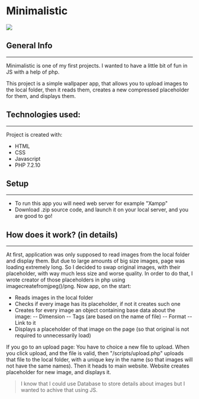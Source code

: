 # Minimalistic

![](presentation.gif)



## General Info
---
 Minimalistic is one of my first projects. I wanted to have a little bit of fun in JS with a help of php.

This project is a simple wallpaper app, that allows you to upload images to the local folder, then it reads them, creates a new compressed placeholder for them, and displays them.


## Technologies used:
---
Project is created with:
  - HTML
  - CSS
  - Javascript
  - PHP 7.2.10

## Setup
---
 - To run this app you will need web server for example "Xampp"
 - Download .zip source code, and launch it on your local server, and you are good to go!

## How does it work? (in details)
---
At first, application was only supposed to read images from the local folder and display them. But due to large amounts of big size images, page was loading extremely long. So I decided to swap original images, with their placeholder, with way much less size and worse quality. In order to do that, I wrote creator of those placeholders in php using imagecreatefromjpeg()/png. Now app, on the start:

  - Reads images in the local folder
  - Checks if every image has its placeholder, if not it creates such one
  - Creates for every image an object containing base data about the image:
-- Dimension
-- Tags (are based on the name of file)
-- Format
-- Link to it
- Displays a placeholder of that image on the page (so that original is not required to unnecessarily load)

If you go to an upload page:
You have to choice a new file to upload. When you click upload, and the file is valid, then "/scripts/upload.php" uploads that file to the local folder, with a unique key in the name (so that images will not have the same names). Then it heads to main website. Website creates placeholder for new image, and displays it.
> I know that I could use Database to store details about images but I wanted to achive that using JS.

